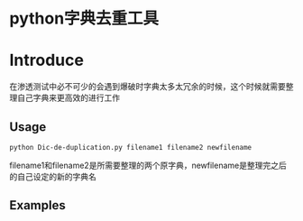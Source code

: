 # python字典去重工具

# Introduce

在渗透测试中必不可少的会遇到爆破时字典太多太冗余的时候，这个时候就需要整理自己字典来更高效的进行工作

## Usage

`python Dic-de-duplication.py filename1 filename2 newfilename`

filename1和filename2是所需要整理的两个原字典，newfilename是整理完之后的自己设定的新的字典名

## Examples

